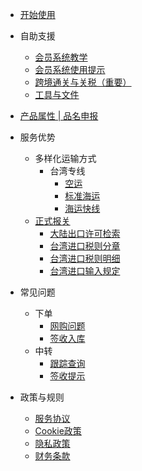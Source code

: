- [开始使用](quickstart.md)
- 自助支援

  - [会员系统教学](transitcourse.md)
  - [会员系统使用提示](systemques.md)
  - [跨境通关与关税（重要）](tax.md)
  - [工具与文件](files.md)

- [产品属性 | 品名申报](banned.md)  
- 服务优势

  - 多样化运输方式
    - 台湾专线
      - [空运](/direct_air_tw.md)
      - [标准海运](/direct_sea_tw.md)
      - [海运快线](/direct_fs_tw.md)
  - [正式报关](/formal.md)
    - [大陆出口许可检索](/aqsiq.md)
    - [台湾进口税则分章](/chapter.md)
    - [台湾进口税则明细](/tariff.md)
    - [台湾进口输入规定](/entry.md)


- 常见问题

  - 下单
    - [网购问题](shoppingques.md)
    - [签收入库](arrivalques.md)
  - 中转
    - [跟踪查询](deliveryques.md)
    - [签收提示](receiving.md) 

- 政策与规则

  - [服务协议](serviceagreement.md)
  - [Cookie政策](cookiepolicy.md)
  - [隐私政策](provicypolicy.md)
  - [财务条款](financialterm.md)
